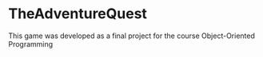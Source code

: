 # TheAdventureQuest
This game was developed as a final project for the course Object-Oriented Programming
